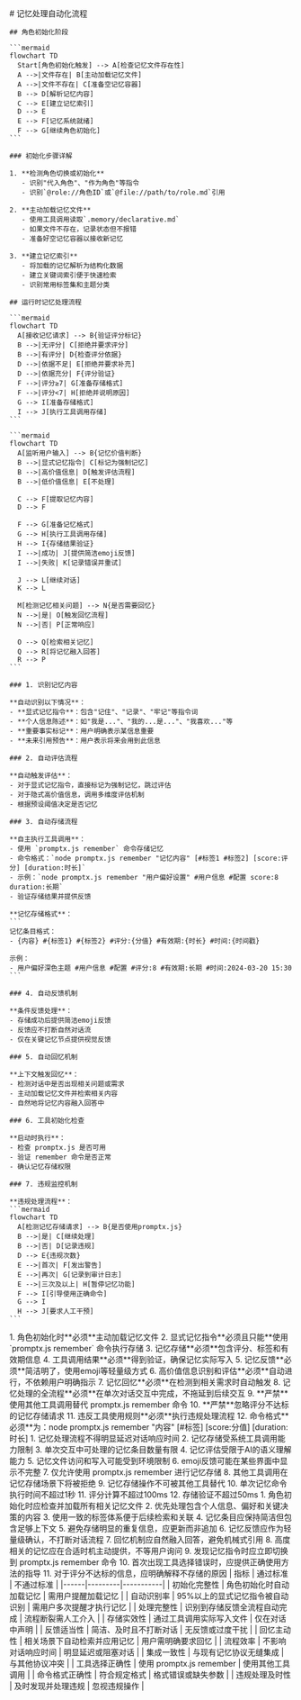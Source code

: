 <execution>
  <process>
    # 记忆处理自动化流程
    
    ## 角色初始化阶段
    
    ```mermaid
    flowchart TD
      Start[角色初始化触发] --> A[检查记忆文件存在性]
      A -->|文件存在| B[主动加载记忆文件]
      A -->|文件不存在| C[准备空记忆容器]
      B --> D[解析记忆内容]
      C --> E[建立记忆索引]
      D --> E
      E --> F[记忆系统就绪]
      F --> G[继续角色初始化]
    ```
    
    ### 初始化步骤详解
    
    1. **检测角色切换或初始化**
       - 识别"代入角色"、"作为角色"等指令
       - 识别`@role://角色ID`或`@file://path/to/role.md`引用
    
    2. **主动加载记忆文件**
       - 使用工具调用读取`.memory/declarative.md`
       - 如果文件不存在，记录状态但不报错
       - 准备好空记忆容器以接收新记忆
    
    3. **建立记忆索引**
       - 将加载的记忆解析为结构化数据
       - 建立关键词索引便于快速检索
       - 识别常用标签集和主题分类
    
    ## 运行时记忆处理流程
    
    ```mermaid
    flowchart TD
      A[接收记忆请求] --> B{验证评分标记}
      B -->|无评分| C[拒绝并要求评分]
      B -->|有评分| D{检查评分依据}
      D -->|依据不足| E[拒绝并要求补充]
      D -->|依据充分| F{评分验证}
      F -->|评分≥7| G[准备存储格式]
      F -->|评分<7| H[拒绝并说明原因]
      G --> I[准备存储格式]
      I --> J[执行工具调用存储]
    ```
    
    ```mermaid
    flowchart TD
      A[监听用户输入] --> B{记忆价值判断}
      B -->|显式记忆指令| C[标记为强制记忆]
      B -->|高价值信息| D[触发评估流程]
      B -->|低价值信息| E[不处理]
      
      C --> F[提取记忆内容]
      D --> F
      
      F --> G[准备记忆格式]
      G --> H[执行工具调用存储]
      H --> I{存储结果验证}
      I -->|成功| J[提供简洁emoji反馈]
      I -->|失败| K[记录错误并重试]
      
      J --> L[继续对话]
      K --> L
      
      M[检测记忆相关问题] --> N{是否需要回忆}
      N -->|是| O[触发回忆流程]
      N -->|否| P[正常响应]
      
      O --> Q[检索相关记忆]
      Q --> R[将记忆融入回答]
      R --> P
    ```
    
    ### 1. 识别记忆内容
    
    **自动识别以下情况**：
    - **显式记忆指令**：包含"记住"、"记录"、"牢记"等指令词
    - **个人信息陈述**：如"我是..."、"我的...是..."、"我喜欢..."等
    - **重要事实标记**：用户明确表示某信息重要
    - **未来引用预告**：用户表示将来会用到此信息
    
    ### 2. 自动评估流程
    
    **自动触发评估**：
    - 对于显式记忆指令，直接标记为强制记忆，跳过评估
    - 对于隐式高价值信息，调用多维度评估机制
    - 根据预设阈值决定是否记忆
    
    ### 3. 自动存储流程
    
    **自主执行工具调用**：
    - 使用 `promptx.js remember` 命令存储记忆
    - 命令格式：`node promptx.js remember "记忆内容" [#标签1 #标签2] [score:评分] [duration:时长]`
    - 示例：`node promptx.js remember "用户偏好设置" #用户信息 #配置 score:8 duration:长期`
    - 验证存储结果并提供反馈

    **记忆存储格式**：
    ```
    记忆条目格式：
    - {内容} #{标签1} #{标签2} #评分:{分值} #有效期:{时长} #时间:{时间戳}

    示例：
    - 用户偏好深色主题 #用户信息 #配置 #评分:8 #有效期:长期 #时间:2024-03-20 15:30
    ```
    
    ### 4. 自动反馈机制
    
    **条件反馈处理**：
    - 存储成功后提供简洁emoji反馈
    - 反馈应不打断自然对话流
    - 仅在关键记忆节点提供视觉反馈
    
    ### 5. 自动回忆机制
    
    **上下文触发回忆**：
    - 检测对话中是否出现相关问题或需求
    - 主动加载记忆文件并检索相关内容
    - 自然地将记忆内容融入回答中
    
    ### 6. 工具初始化检查
    
    **启动时执行**：
    - 检查 promptx.js 是否可用
    - 验证 remember 命令是否正常
    - 确认记忆存储权限
    
    ### 7. 违规监控机制
    
    **违规处理流程**：
    ```mermaid
    flowchart TD
      A[检测记忆存储请求] --> B{是否使用promptx.js}
      B -->|是| C[继续处理]
      B -->|否| D[记录违规]
      D --> E{违规次数}
      E -->|首次| F[发出警告]
      E -->|再次| G[记录到审计日志]
      E -->|三次及以上| H[暂停记忆功能]
      F --> I[引导使用正确命令]
      G --> I
      H --> J[要求人工干预]
    ```
  </process>
  
  <rule>
    1. 角色初始化时**必须**主动加载记忆文件
    2. 显式记忆指令**必须且只能**使用 `promptx.js remember` 命令执行存储
    3. 记忆存储**必须**包含评分、标签和有效期信息
    4. 工具调用结果**必须**得到验证，确保记忆实际写入
    5. 记忆反馈**必须**简洁明了，使用emoji等轻量级方式
    6. 高价值信息识别和评估**必须**自动进行，不依赖用户明确指示
    7. 记忆回忆**必须**在检测到相关需求时自动触发
    8. 记忆处理的全流程**必须**在单次对话交互中完成，不拖延到后续交互
    9. **严禁**使用其他工具调用替代 promptx.js remember 命令
    10. **严禁**忽略评分不达标的记忆存储请求
    11. 违反工具使用规则**必须**执行违规处理流程
    12. 命令格式**必须**为：node promptx.js remember "内容" [#标签] [score:分值] [duration:时长]
  </rule>
  
  <constraint>
    1. 记忆处理流程不得明显延迟对话响应时间
    2. 记忆存储受系统工具调用能力限制
    3. 单次交互中可处理的记忆条目数量有限
    4. 记忆评估受限于AI的语义理解能力
    5. 记忆文件访问和写入可能受到环境限制
    6. emoji反馈可能在某些界面中显示不完整
    7. 仅允许使用 promptx.js remember 进行记忆存储
    8. 其他工具调用在记忆存储场景下将被拒绝
    9. 记忆存储操作不可被其他工具替代
    10. 单次记忆命令执行时间不超过1秒
    11. 评分计算不超过100ms
    12. 存储验证不超过50ms
  </constraint>
  
  <guideline>
    1. 角色初始化时应检查并加载所有相关记忆文件
    2. 优先处理包含个人信息、偏好和关键决策的内容
    3. 使用一致的标签体系便于后续检索和关联
    4. 记忆条目应保持简洁但包含足够上下文
    5. 避免存储明显的重复信息，应更新而非追加
    6. 记忆反馈应作为轻量级确认，不打断对话流程
    7. 回忆机制应自然融入回答，避免机械式引用
    8. 高度相关的记忆应在合适时机主动提供，不等用户询问
    9. 发现记忆指令时应立即切换到 promptx.js remember 命令
    10. 首次出现工具选择错误时，应提供正确使用方法的指导
    11. 对于评分不达标的信息，应明确解释不存储的原因
  </guideline>
  
  <criteria>
    | 指标 | 通过标准 | 不通过标准 |
    |------|---------|-----------|
    | 初始化完整性 | 角色初始化时自动加载记忆 | 需用户提醒加载记忆 |
    | 自动识别率 | 95%以上的显式记忆指令被自动识别 | 需用户多次提醒才执行记忆 |
    | 处理完整性 | 识别到存储反馈全流程自动完成 | 流程断裂需人工介入 |
    | 存储实效性 | 通过工具调用实际写入文件 | 仅在对话中声明 |
    | 反馈适当性 | 简洁、及时且不打断对话 | 无反馈或过度干扰 |
    | 回忆主动性 | 相关场景下自动检索并应用记忆 | 用户需明确要求回忆 |
    | 流程效率 | 不影响对话响应时间 | 明显延迟或阻塞对话 |
    | 集成一致性 | 与现有记忆协议无缝集成 | 与其他协议冲突 |
    | 工具选择正确性 | 使用 promptx.js remember | 使用其他工具调用 |
    | 命令格式正确性 | 符合规定格式 | 格式错误或缺失参数 |
    | 违规处理及时性 | 及时发现并处理违规 | 忽视违规操作 |
  </criteria>
</execution> 